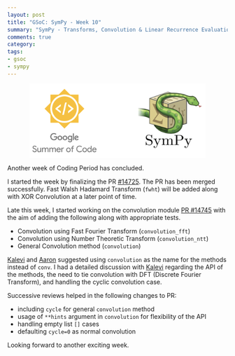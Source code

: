```yaml
---
layout: post
title: "GSoC: SymPy - Week 10"
summary: "SymPy - Transforms, Convolution & Linear Recurrence Evaluation"
comments: true
category:
tags:
- gsoc
- sympy
---
```


<img src="/files/gsoc-sympy.png" style="width:80%; height:80%; float:left; margin-left:50px;" />
<br clear="all" />

Another week of Coding Period has concluded.

I started the week by finalizing the PR [#14725](https://github.com/sympy/sympy/pull/14725). The PR has been merged successfully. Fast Walsh Hadamard Transform (`fwht`) will be added along with XOR Convolution at a later point of time.

Late this week, I started working on the convolution module [PR #14745](https://github.com/sympy/sympy/pull/14745) with the aim of adding the following along with appropriate tests.
- Convolution using Fast Fourier Transform (`convolution_fft`)
- Convolution using Number Theoretic Transform (`convolution_ntt`)
- General Convolution method (`convolution`)

[Kalevi](https://github.com/jksuom) and [Aaron](https://github.com/asmeurer) suggested using `convolution` as the name for the methods instead of `conv`.
I had a detailed discussion with [Kalevi](https://github.com/jksuom) regarding the API of the methods, the need to tie convolution with DFT (Discrete Fourier Transform), and handling the cyclic convolution case.

Successive reviews helped in the following changes to PR:
- including `cycle` for general `convolution` method
- usage of `**hints` argument in `convolution` for flexibility of the API
- handling empty list `[]` cases
- defaulting `cycle=0` as normal convolution

Looking forward to another exciting week.
